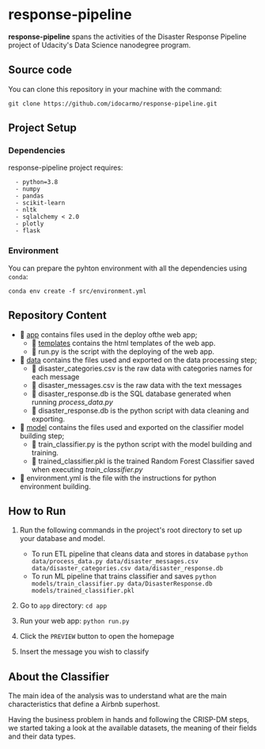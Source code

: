 # response-pipeline

**response-pipeline** spans the activities of the Disaster Response Pipeline project of Udacity's Data Science nanodegree program.

 

## Source code
You can clone this repository in your machine with the command:

    git clone https://github.com/idocarmo/response-pipeline.git

## Project Setup
### Dependencies

response-pipeline project requires:
~~~~~~~~~~~~
  - python=3.8
  - numpy
  - pandas
  - scikit-learn
  - nltk
  - sqlalchemy < 2.0
  - plotly
  - flask
~~~~~~~~~~~~

### Environment
You can prepare the pyhton environment  with all the dependencies using ``conda``:

    conda env create -f src/environment.yml

## Repository Content

- 📂 [app](https://github.com/idocarmo/response-pipeline/tree/main/app) contains files used in the deploy ofthe web app;
    - 📂 [templates](https://github.com/idocarmo/response-pipeline/tree/main/app/templates) contains the html templates of the web app.
    - 📄 run.py is the script with the deploying of the web app.
- 📂 [data](https://github.com/idocarmo/response-pipeline/tree/main/data) contains the files used and exported on the data processing step;
    - 📄 disaster_categories.csv is the raw data with categories names for each message
    - 📄 disaster_messages.csv is the raw data with the text messages
    - 📄 disaster_response.db is the SQL database generated when running  *process_data.py*
    - 📄 disaster_response.db is the python script with data cleaning and exporting.
- 📂 [model](https://github.com/idocarmo/response-pipeline/tree/main/model) contains the files used and exported on the classifier model building step;
    - 📄 train_classifier.py is the python script with the model building and training.
    - 📄 trained_classifier.pkl is the trained Random Forest Classifier saved when executing *train_classifier.py*
- 📄 environment.yml is the file with the instructions for python environment building.  

## How to Run

1. Run the following commands in the project's root directory to set up your database and model.

    - To run ETL pipeline that cleans data and stores in database
        `python data/process_data.py data/disaster_messages.csv data/disaster_categories.csv data/disaster_response.db`
    - To run ML pipeline that trains classifier and saves
        `python models/train_classifier.py data/DisasterResponse.db models/trained_classifier.pkl`

2. Go to `app` directory: `cd app`

3. Run your web app: `python run.py`

4. Click the `PREVIEW` button to open the homepage

5. Insert the message you wish to classify

## About the Classifier

The main idea of the analysis was to understand what are the main characteristics that define a Airbnb superhost.

Having the business problem in hands and following the CRISP-DM steps, we started taking a look at the available datasets, the meaning of their fields and their data types.

